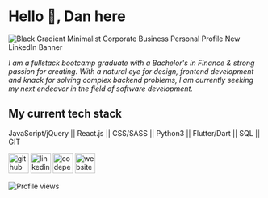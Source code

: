 # Hello 👋, Dan here
![Black Gradient Minimalist Corporate Business Personal Profile New LinkedIn Banner](https://user-images.githubusercontent.com/59677367/211112768-b240e9b8-549d-43fc-9356-a40d55c68e46.png)

 _I am a fullstack bootcamp graduate with a Bachelor's in Finance & strong passion for creating. With a natural eye for design, frontend development and knack for solving complex backend problems, I am currently seeking my next endeavor in the field of software development._ 

## My current tech stack
JavaScript/jQuery || React.js || CSS/SASS || Python3 || Flutter/Dart || SQL || GIT


[<img src='https://cdn.jsdelivr.net/npm/simple-icons@3.0.1/icons/github.svg' alt='github' height='40'>](https://github.com/d-milisits)  [<img src='https://cdn.jsdelivr.net/npm/simple-icons@3.0.1/icons/linkedin.svg' alt='linkedin' height='40'>](https://www.linkedin.com/in/daniel-milisits/)  [<img src='https://cdn.jsdelivr.net/npm/simple-icons@3.0.1/icons/codepen.svg' alt='codepen' height='40'>](https://codepen.io/d-milisits)  [<img src='https://cdn.jsdelivr.net/npm/simple-icons@3.0.1/icons/icloud.svg' alt='website' height='40'>](http://www.danmilisits.com/)  

![Profile views](https://gpvc.arturio.dev/d-milisits)  
